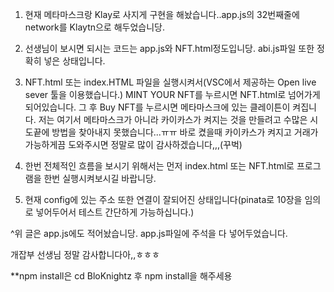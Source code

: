 1. 현재 메타마스크랑 Klay로 사지게 구현을 해놨습니다..app.js의 32번째줄에 network를 Klaytn으로 해두었습니당.

2. 선생님이 보시면 되시는 코드는 app.js와 NFT.html정도입니당. abi.js파일 또한 정확히 넣은 상태입니다.

3. NFT.html 또는 index.HTML 파일을 실행시켜서(VSC에서 제공하는 Open live sever
툴을 이용했습니다.) MINT YOUR NFT를 누르시면 NFT.html로 넘어가게 되어있습니다.
그 후 Buy NFT를 누르시면 메타마스크에 있는 클레이튼이 켜집니다.
저는 여기서 메타마스크가 아니라 카이카스가 켜지는 것을 만들려고 수많은 시도끝에
방법을 찾아내지 못했습니다...ㅠㅠ 바로 켰을때 카이카스가 켜지고 거래가 가능하게끔 도와주시면
정말로 많이 감사하겠습니다,,,(꾸벅)

4. 한번 전체적인 흐름을 보시기 위해서는 먼저 index.html 또는 NFT.html로 프로그램을 한번 실행시켜보시길 바랍니당.

5. 현재 config에 있는 주소 또한 연결이 잘되어진 상태입니다(pinata로 10장을 임의로 넣어두어서 테스트 간단하게 가능하십니다.)

^위 글은 app.js에도 적어놨습니당. app.js파일에 주석을 다 넣어두었습니다.

개잡부 선생님 정말 감사합니다아,,ㅎㅎㅎ

**npm install은 cd BloKnightz 후 npm install을 해주세용

